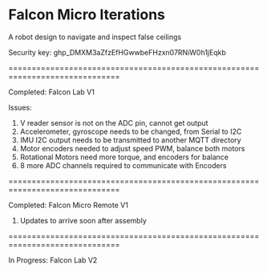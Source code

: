 # Falcon Micro Iterations

A robot design to navigate and inspect false ceilings

Security key: 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

==============================================================================

Completed: Falcon Lab V1

Issues: 

1. V reader sensor is not on the ADC pin, cannot get output
2. Accelerometer, gyroscope needs to be changed, from Serial to I2C
3. IMU I2C output needs to be transmitted to another MQTT directory
4. Motor encoders needed to adjust speed PWM, balance both motors
5. Rotational Motors need more torque, and encoders for balance
6. 8 more ADC channels required to communicate with Encoders 

==============================================================================

Completed: Falcon Micro Remote V1

1. Updates to arrive soon after assembly

==============================================================================

In Progress: Falcon Lab V2




